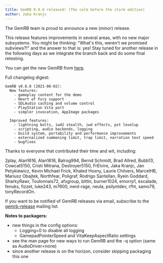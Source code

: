 ```yaml
---
title: GemRB 0.8.8 released! (The calm before the storm edition)
author: Jaka Kranjc
---
```


The GemRB team is proud to announce a new (minor) release.

This release features improvements in several areas, with no new major subsystems.
You might be thinking: "What's this, weren't we promised subviews?!" and the answer
to that is: yes! Stay tuned for another release in the following days as we integrate
the branch back and do some final retesting.

You can get the new GemRB from [here](https://gemrb.org/Install).

Full changelog digest:

    GemRB v0.8.8 (2021-06-02):
      New features:
        - gameplay content for the demo
        - Heart of Fury support
        - SDLAudio caching and volume control
        - PlayStation Vita port
        - simpler invocation, AppImage packages

      Improved features:
        - lightning bolts, iwd2 stealth, iwd effects, pst levelup
        - scripting, audio backends, logging
        - build system, portability and performance improvements
        - externalized summoning limit, trap limit, narration text speed
        - bugfixes


Thanks to everyone that contributed their time and wit, including:

2play, Alan1616, Alan1616, Balrog994, Bernd Schmidt, Brad Allred, Bubb13, Cowcat5150,
Cristi Mitrana, Destroyer5150, FrElvire, Jaka Kranjc, Jan Petykiewicz, Kevin Michael
Frick, Khaled Hosny, Laurie Chilvers, MarcelHB, Mariusz Obajtek, Northfear, Poligraf,
Rodrigo Santellan, Ryein Goddard, SharkyRawr, Toulonnais72, afxgroup, bittin,
burner1024, emorrp1, escalade, fenuks, fizzet, luke243, m7600, nerd-rage, neula,
psilyntdev, rfht, samo79, tonyRecordOn.

If you want to be notified of GemRB releases via email, subscribe to the
[gemrb-release](https://sourceforge.net/projects/gemrb/lists/gemrb-release)
mailing list.

**Notes to packagers:**
- new things in the config options:
  - Logging=0 to disable all logging
  - GamepadPointerSpeed and VitaKeepAspectRatio settings
- see the man page for new ways to run GemRB and the -q option (same as AudioDriver=none)
- since another release is on the horizon, consider skipping packaging this one
